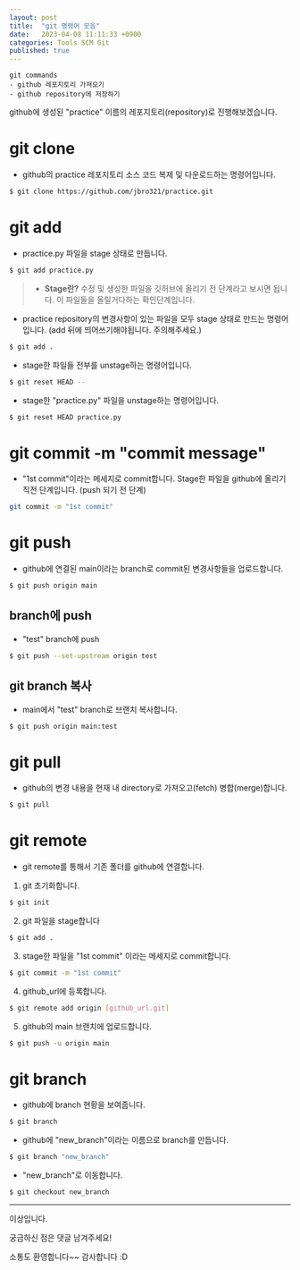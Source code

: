 ```yaml
---
layout: post
title:  "git 명령어 모음"
date:   2023-04-08 11:11:33 +0900
categories: Tools SCM Git
published: true
---
```

```
git commands
- github 레포지토리 가져오기
- github repository에 저장하기 
```

github에 생성된 "practice" 이름의 레포지토리(repository)로 진행해보겠습니다.

# git clone

- github의 practice 레포지토리 소스 코드 복제 및 다운로드하는 명령어입니다.
```bash
$ git clone https://github.com/jbro321/practice.git
```

# git add

- practice.py 파일을 stage 상태로 만듭니다.
```bash
$ git add practice.py
```
> - **Stage란?** 수정 및 생성한 파일을 깃허브에 올리기 전 단계라고 보시면 됩니다. 이 파일들을 올릴거다하는 확인단계입니다.


- practice repository의 변경사항이 있는 파일을 모두 stage 상태로 만드는 명령어입니다. (add 뒤에 띄어쓰기해야됩니다. 주의해주세요.)
```bash
$ git add .
```

- stage한 파일들 전부를 unstage하는 명령어입니다.
```bash
$ git reset HEAD --
```

- stage한 "practice.py" 파일을 unstage하는 명령어입니다.
```bash
$ git reset HEAD practice.py
```

# git commit -m "commit message"

- "1st commit"이라는 메세지로 commit합니다. Stage한 파일을 github에 올리기 직전 단계입니다. (push 되기 전 단계)
```bash
git commit -m "1st commit"
```

# git push

- github에 연결된 main이라는 branch로 commit된 변경사항들을 업로드합니다.
```bash
$ git push origin main
```

## branch에 push
- "test" branch에 push
```bash
$ git push --set-upstream origin test
```

## git branch 복사

- main에서 "test" branch로 브랜치 복사합니다.
```bash
$ git push origin main:test
```

# git pull

- github의 변경 내용을 현재 내 directory로 가져오고(fetch) 병합(merge)합니다.
```bash
$ git pull
```

# git remote

- git remote를 통해서 기존 폴더를 github에 연결합니다.

1. git 초기화합니다.
```bash
$ git init
```

2. git 파일을 stage합니다
```bash
$ git add .
```

3. stage한 파일을 "1st commit" 이라는 메세지로 commit합니다.
```bash
$ git commit -m "1st commit"
```

4. github_url에 등록합니다.
```bash
$ git remote add origin [github_url.git]
```

5. github의 main 브랜치에 업로드합니다.
```bash
$ git push -u origin main
```

# git branch

- github에 branch 현황을 보여줍니다.
```bash
$ git branch
```

- github에 "new_branch"이라는 이름으로 branch를 만듭니다.
```bash
$ git branch "new_branch"
```

- "new_branch"로 이동합니다.
```bash
$ git checkout new_branch
```

---

이상입니다.

궁금하신 점은 댓글 남겨주세요!

소통도 환영합니다~~ 감사합니다 :D